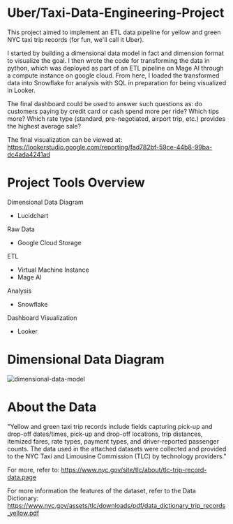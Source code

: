 # Uber/Taxi-Data-Engineering-Project

This project aimed to implement an ETL data pipeline for yellow and green NYC taxi trip records (for fun, we'll call it Uber). 

I started by building a dimensional data model in fact and dimension format to visualize the goal. I then wrote the code for transforming the data in python, which was deployed as part of an ETL pipeline on Mage AI through a compute instance on google cloud. From here, I loaded the transformed data into Snowflake for analysis with SQL in preparation for being visualized in Looker. 

The final dashboard could be used to answer such questions as: do customers paying by credit card or cash spend more per ride? Which tips more? Which rate type (standard, pre-negotiated, airport trip, etc.) provides the highest average sale?

The final visualization can be viewed at: https://lookerstudio.google.com/reporting/fad782bf-59ce-44b8-99ba-dc4ada4241ad

# Project Tools Overview

Dimensional Data Diagram
  * Lucidchart

Raw Data
  * Google Cloud Storage

ETL
  * Virtual Machine Instance
  * Mage AI

Analysis
  * Snowflake

Dashboard Visualization
  * Looker

# Dimensional Data Diagram
![dimensional-data-model](https://github.com/walker-at/Uber-Data-Engineering-Project/assets/161479815/a3f8bba5-e65d-4b37-b09e-1fe3d876fb72)


# About the Data
"Yellow and green taxi trip records include fields capturing pick-up and drop-off dates/times, pick-up and drop-off locations, trip distances, itemized fares, rate types, payment types, and driver-reported passenger counts. The data used in the attached datasets were collected and provided to the NYC Taxi and Limousine Commission (TLC) by technology providers."

For more, refer to: https://www.nyc.gov/site/tlc/about/tlc-trip-record-data.page

For more information the features of the dataset, refer to the Data Dictionary: https://www.nyc.gov/assets/tlc/downloads/pdf/data_dictionary_trip_records_yellow.pdf

